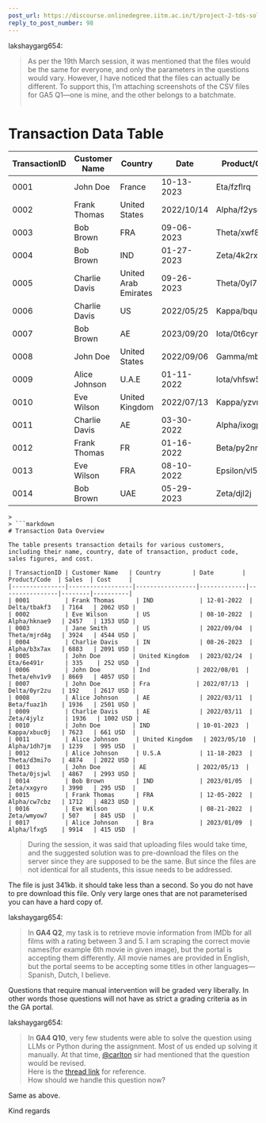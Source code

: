 ```yaml
---
post_url: https://discourse.onlinedegree.iitm.ac.in/t/project-2-tds-solver-discussion-thread/169029/103
reply_to_post_number: 98
---
```

 lakshaygarg654:

> As per the 19th March session, it was mentioned that the files would be the same for everyone, and only the parameters in the questions would vary. However, I have noticed that the files can actually be different. To support this, I’m attaching screenshots of the CSV files for GA5 Q1—one is mine, and the other belongs to a batchmate.
>
> ```markdown
# Transaction Data Table

| TransactionID | Customer Name    | Country               | Date        | Product/Code      | Sales      | Cost      |
|---------------|------------------|-----------------------|-------------|-------------------|------------|-----------|
| 0001          | John Doe         | France                | 10-13-2023  | Eta/fzflrq        | 2021 USD   | 1973 USD  |
| 0002          | Frank Thomas     | United States         | 2022/10/14  | Alpha/f2yscp      | 6855 USD   | 4866 USD  |
| 0003          | Bob Brown        | FRA                   | 09-06-2023  | Theta/xwf8u       | 5644 USD   | 3504 USD  |
| 0004          | Bob Brown        | IND                   | 01-27-2023  | Zeta/4k2rx        | 9273 USD   | 1235 USD  |
| 0005          | Charlie Davis     | United Arab Emirates   | 09-26-2023  | Theta/0yl7e       | 5699 USD   | 1847 USD  |
| 0006          | Charlie Davis    | US                    | 2022/05/25  | Kappa/bquhwf      | 7897 USD   | 3424 USD  |
| 0007          | Bob Brown        | AE                    | 2023/09/20  | Iota/0t6cym       | 8680 USD   | -         |
| 0008          | John Doe         | United States         | 2022/09/06  | Gamma/mb4cm9      | 8501 USD   | 4820 USD  |
| 0009          | Alice Johnson    | U.A.E                 | 01-11-2022  | Iota/vhfsw5       | 7582 USD   | 4491 USD  |
| 0010          | Eve Wilson       | United Kingdom        | 2022/07/13  | Kappa/yzvmfh      | 630 USD    | 557 USD   |
| 0011          | Charlie Davis    | AE                    | 03-30-2022  | Alpha/ixogpm      | 2199 USD   | 1104 USD  |
| 0012          | Frank Thomas     | FR                    | 01-16-2022  | Beta/py2nmk      | 1479 USD   | 489 USD   |
| 0013          | Eve Wilson       | FRA                   | 08-10-2022  | Epsilon/vl58sf    | 1076 USD   | 2928 USD  |
| 0014          | Bob Brown        | UAE                   | 05-29-2023  | Zeta/djl2j        | 1534 USD   | 4803 USD  |
```
>
> ```markdown
# Transaction Data Overview

The table presents transaction details for various customers, including their name, country, date of transaction, product code, sales figures, and cost.

| TransactionID | Customer Name   | Country         | Date        | Product/Code  | Sales  | Cost     |
|---------------|------------------|-----------------|-------------|----------------|--------|----------|
| 0001          | Frank Thomas      | IND             | 12-01-2022  | Delta/tbakf3   | 7164   | 2062 USD |
| 0002          | Eve Wilson        | US              | 08-10-2022  | Alpha/hknae9   | 2457   | 1353 USD |
| 0003          | Jane Smith        | US              | 2022/09/04  | Theta/mjrd4g   | 3924   | 4544 USD |
| 0004          | Charlie Davis     | IN              | 08-26-2023  | Alpha/b3x7ax   | 6883   | 2091 USD |
| 0005          | John Doe         | United Kingdom   | 2023/02/24  | Eta/6e491r      | 335    | 252 USD  |
| 0006          | John Doe         | Ind             | 2022/08/01  | Theta/ehv1v9   | 8669   | 4057 USD |
| 0007          | John Doe         | Fra             | 2022/07/13  | Delta/0yr2zu   | 192    | 2617 USD |
| 0008          | Alice Johnson     | AE              | 2022/03/11  | Beta/fuaz1h    | 1936   | 2501 USD |
| 0009          | Charlie Davis     | AE              | 2022/03/11  | Zeta/4jylz      | 1936   | 1002 USD |
| 0010          | John Doe         | IND             | 10-01-2023  | Kappa/xbuc0j   | 7623   | 661 USD  |
| 0011          | Alice Johnson     | United Kingdom   | 2023/05/10  | Alpha/1dh7jm   | 1239   | 995 USD  |
| 0012          | Alice Johnson     | U.S.A           | 11-18-2023  | Theta/d3mi7o   | 4874   | 2022 USD |
| 0013          | John Doe         | AE              | 2022/05/13  | Theta/0jsjwl   | 4867   | 2993 USD |
| 0014          | Bob Brown         | IND             | 2023/01/05  | Zeta/xxgyro    | 3990   | 295 USD  |
| 0015          | Frank Thomas      | FRA             | 12-05-2022  | Alpha/cw7cbz   | 1712   | 4823 USD |
| 0016          | Eve Wilson        | U.K             | 08-21-2022  | Zeta/wmyow7    | 507    | 845 USD  |
| 0017          | Alice Johnson     | Bra             | 2023/01/09  | Alpha/lfxg5    | 9914   | 415 USD  |
```
>
> During the session, it was said that uploading files would take time, and the suggested solution was to pre-download the files on the server since they are supposed to be the same. But since the files are not identical for all students, this issue needs to be addressed.

The file is just 341kb. it should take less than a second. So you do not have to pre download this file. Only very large ones that are not parameterised you can have a hard copy of.

 lakshaygarg654:

> In **GA4 Q2**, my task is to retrieve movie information from IMDb for all films with a rating between 3 and 5. I am scraping the correct movie names(for example 6th movie in given image), but the portal is accepting them differently. All movie names are provided in English, but the portal seems to be accepting some titles in other languages—Spanish, Dutch, I believe.

Questions that require manual intervention will be graded very liberally. In other words those questions will not have as strict a grading criteria as in the GA portal.

 lakshaygarg654:

> In **GA4 Q10**, very few students were able to solve the question using LLMs or Python during the assignment. Most of us ended up solving it manually. At that time, [@carlton](/u/carlton) sir had mentioned that the question would be revised.  
> Here is the [thread link](https://discourse.onlinedegree.iitm.ac.in/t/ga4-data-sourcing-discussion-thread-tds-jan-2025/165959/106) for reference.  
> How should we handle this question now?

Same as above.

Kind regards